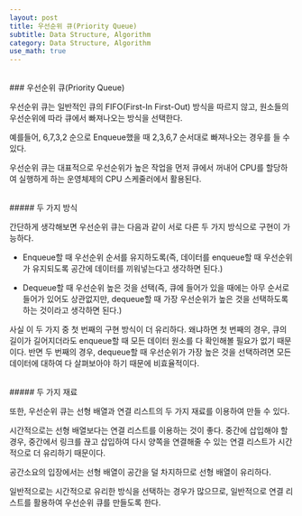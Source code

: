 ```yaml
---
layout: post
title: 우선순위 큐(Priority Queue)
subtitle: Data Structure, Algorithm
category: Data Structure, Algorithm
use_math: true
---
```


<br>
### 우선순위 큐(Priority Queue)

우선순위 큐는 일반적인 큐의 FIFO(First-In First-Out) 방식을 따르지 않고, 원소들의 우선순위에 따라 큐에서 빠져나오는 방식을 선택한다.

예를들어, 6,7,3,2 순으로 Enqueue했을 때 2,3,6,7 순서대로 빠져나오는 경우를 들 수 있다.

우선순위 큐는 대표적으로 우선순위가 높은 작업을 먼저 큐에서 꺼내어 CPU를 할당하여 실행하게 하는 운영체제의 CPU 스케줄러에서 활용된다.

<br>
##### 두 가지 방식

간단하게 생각해보면 우선순위 큐는 다음과 같이 서로 다른 두 가지 방식으로 구현이 가능하다.

- Enqueue할 때 우선순위 순서를 유지하도록(즉, 데이터를 enqueue할 때 우선순위가 유지되도록 공간에 데이터를 끼워넣는다고 생각하면 된다.)

- Dequeue할 때 우선순위 높은 것을 선택(즉, 큐에 들어가 있을 때에는 아무 순서로 들어가 있어도 상관없지만, dequeue할 때 가장 우선순위가 높은 것을 선택하도록 하는 것이라고 생각하면 된다.)

사실 이 두 가지 중 첫 번째의 구현 방식이 더 유리하다. 왜냐하면 첫 번째의 경우, 큐의 길이가 길어지더라도 enqueue할 때 모든 데이터 원소를 다 확인해볼 필요가 없기 때문이다. 반면 두 번째의 경우, dequeue할 때 우선순위가 가장 높은 것을 선택하려면 모든 데이터에 대하여 다 살펴보아야 하기 때문에 비효율적이다.

<br>
##### 두 가지 재료

또한, 우선순위 큐는 선형 배열과 연결 리스트의 두 가지 재료를 이용하여 만들 수 있다.

시간적으로는 선형 배열보다는 연결 리스트를 이용하는 것이 좋다. 중간에 삽입해야 할 경우, 중간에서 링크를 끊고 삽입하여 다시 양쪽을 연결해줄 수 있는 연결 리스트가 시간적으로 더 유리하기 때문이다.

공간소요의 입장에서는 선형 배열이 공간을 덜 차지하므로 선형 배열이 유리하다.

일반적으로는 시간적으로 유리한 방식을 선택하는 경우가 많으므로, 일반적으로 연결 리스트를 활용하여 우선순위 큐를 만들도록 한다.
